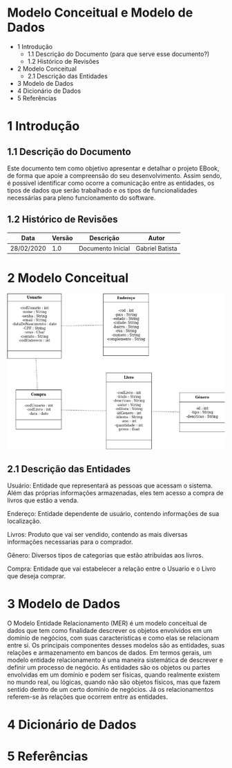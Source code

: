 # Modelo Conceitual e Modelo de Dados  
  
- 1 Introdução
  * 1.1 Descrição do Documento (para que serve esse documento?)
  * 1.2 Histórico de Revisões
- 2 Modelo Conceitual
  * 2.1 Descrição das Entidades
- 3 Modelo de Dados
- 4 Dicionário de Dados
- 5 Referências
  
# 1 Introdução
 
## 1.1 Descrição do Documento

   Este documento tem como objetivo apresentar e detalhar o projeto EBook, de forma que apoie a compreensão do seu desenvolvimento. Assim sendo, é possivel identificar como ocorre a comunicação entre as entidades, os tipos de dados que serão trabalhado e os tipos de funcionalidades necessárias para pleno funcionamento do software.
  
## 1.2 Histórico de Revisões

| Data       | Versão | Descrição         | Autor           |
|------------|--------|-------------------|-----------------|
| 28/02/2020 | 1.0    | Documento Inicial | Gabriel Batista |
  
# 2 Modelo Conceitual  

![imagem](https://github.com/GabrielBFelix/EBook/blob/master/docs/ModeloConceitual.png)
  
## 2.1 Descrição das Entidades

  Usuário: Entidade que representará as pessoas que acessam o sistema. Além das próprias informações armazenadas, eles tem acesso a compra de livros que estão a venda.
  
  Endereço: Entidade dependente de usuário, contendo informações de sua localização.
  
  Livros: Produto que vai ser vendido, contendo as mais diversas informações necessarias para o comprador.
  
  Gênero: Diversos tipos de categorias que estão atribuidas aos livros.
  
  Compra: Entidade que vai estabelecer a relação entre o Usuario e o Livro que deseja comprar.
  
# 3 Modelo de Dados 

  O Modelo Entidade Relacionamento (MER) é um modelo conceitual de dados que tem como finalidade descrever os objetos envolvidos em um domínio de negócios, com suas características e como elas se relacionam entre si. Os principais componentes desses modelos são as entidades, suas relações e armazenamento em bancos de dados. Em termos gerais, um modelo entidade relacionamento é uma maneira sistemática de descrever e definir um processo de negócio. As entidades são os objetos ou partes envolvidas em um domínio e podem ser físicas, quando realmente existem no mundo real, ou lógicas, quando não são objetos físicos, mas que fazem sentido dentro de um certo domínio de negócios. Já os relacionamentos referem-se às relações que ocorrem entre as entidades.
  
# 4 Dicionário de Dados  
  
# 5 Referências  
